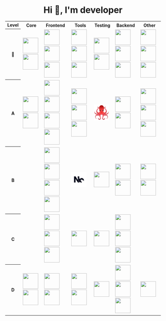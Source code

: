 <h1 align="center">Hi 👋, I'm developer</h1>

<table>
  <tr>
    <th>Level</th>
    <th>Core</th>
    <th>Frontend</th>
    <th>Tools</th>
    <th>Testing</th>
    <th>Backend</th>
    <th>Other</th>
  </tr>
  <tr>
    <th>👑</th>
    <td>
      <img
        src="https://cdn.jsdelivr.net/gh/devicons/devicon@latest/icons/javascript/javascript-original.svg" width="50" height="50"
      />
      <img
        src="https://cdn.jsdelivr.net/gh/devicons/devicon@latest/icons/typescript/typescript-original.svg" width="50" height="50"
      />
    </td>
    <td>
      <img
        src="https://cdn.jsdelivr.net/gh/devicons/devicon@latest/icons/react/react-original.svg" width="50" height="50"
      />
      <img
        src="https://cdn.jsdelivr.net/gh/devicons/devicon@latest/icons/redux/redux-original.svg" width="50" height="50"
      />
      <img
        src="https://cdn.jsdelivr.net/gh/devicons/devicon@latest/icons/materialui/materialui-original.svg" width="50" height="50"
      />
    </td>
    <td>
      <img
        src="https://cdn.jsdelivr.net/gh/devicons/devicon@latest/icons/eslint/eslint-original.svg" width="50" height="50"
      />
      <img src="https://prettier.io/icon.png" width="50" height="50" />
      <img
        src="https://cdn.jsdelivr.net/gh/devicons/devicon@latest/icons/webpack/webpack-original.svg" width="50" height="50"
      />
    </td>
    <td>
      <img
        src="https://cdn.jsdelivr.net/gh/devicons/devicon@latest/icons/jest/jest-plain.svg" width="50" height="50"
      />
      <img
        src="https://cdn.jsdelivr.net/gh/devicons/devicon@latest/icons/storybook/storybook-original.svg" width="50" height="50"
      />
    </td>
    <td>
      <img
        src="https://cdn.jsdelivr.net/gh/devicons/devicon@latest/icons/nodejs/nodejs-original-wordmark.svg" width="50" height="50"
      />
      <img
        src="https://cdn.jsdelivr.net/gh/devicons/devicon@latest/icons/npm/npm-original-wordmark.svg" width="50" height="50"
      />
      <img
        src="https://cdn.jsdelivr.net/gh/devicons/devicon@latest/icons/express/express-original-wordmark.svg" width="50" height="50"
      />
    </td>
    <td>
      <img
        src="https://cdn.jsdelivr.net/gh/devicons/devicon@latest/icons/apple/apple-original.svg" width="50" height="50"
      />
      <img
        src="https://cdn.jsdelivr.net/gh/devicons/devicon@latest/icons/git/git-original.svg" width="50" height="50"
      />
      <img
        src="https://cdn.jsdelivr.net/gh/devicons/devicon@latest/icons/gitlab/gitlab-original.svg" width="50" height="50"
      />
    </td>
  </tr>
  <tr>
    <th>A</th>
    <td>
      <img
        src="https://cdn.jsdelivr.net/gh/devicons/devicon@latest/icons/html5/html5-original.svg" width="50" height="50"
      />
      <img
        src="https://cdn.jsdelivr.net/gh/devicons/devicon@latest/icons/css3/css3-original.svg" width="50" height="50"
      />
    </td>
    <td>
      <img
        src="https://feature-sliced.github.io/documentation/img/brand/logo-primary.png" width="50" height="50"
      />
      <img
        src="https://user-images.githubusercontent.com/958486/218346783-72be5ae3-b953-4dd7-b239-788a882fdad6.svg" width="50" height="50"
      />
      <img
        src="https://cdn.jsdelivr.net/gh/devicons/devicon@latest/icons/reactrouter/reactrouter-original.svg" width="50" height="50"
      />
      <img
        src="https://camo.githubusercontent.com/80ea7eb30d87d39976d83ea5959fe2736ccfc6d12206c1dcb80d8b0cb8c9a390/68747470733a2f2f6d69726f2e6d656469756d2e636f6d2f6d61782f3936302f312a496f686e7732614f513545426768566f714b413756412e706e67" width="50" height="50"
      />
    </td>
    <td>
      <img
        src="https://cdn.jsdelivr.net/gh/devicons/devicon@latest/icons/babel/babel-original.svg" width="50" height="50"
      />
      <img
        src="https://cdn.jsdelivr.net/gh/devicons/devicon@latest/icons/vitejs/vitejs-original.svg" width="50" height="50"
      />
      <img
        src="https://cdn.jsdelivr.net/gh/devicons/devicon@latest/icons/sentry/sentry-original.svg" width="50" height="50"
      />
    </td>
    <td>
      <img
        src="assets/rtl.png" width="50" height="50"
      />
    </td>
    <td>
      <img
        src="https://cdn.jsdelivr.net/gh/devicons/devicon@latest/icons/bun/bun-original.svg" width="50" height="50"
      />
      <img
        src="https://cdn.jsdelivr.net/gh/devicons/devicon@latest/icons/pnpm/pnpm-original.svg" width="50" height="50"
      />
    </td>
    <td>
      <img
        src="https://cdn.jsdelivr.net/gh/devicons/devicon@latest/icons/linux/linux-original.svg" width="50" height="50"
      />
      <img
        src="https://cdn.jsdelivr.net/gh/devicons/devicon@latest/icons/bash/bash-original.svg" width="50" height="50"
      />
      <img
        src="https://cdn.jsdelivr.net/gh/devicons/devicon@latest/icons/docker/docker-original.svg" width="50" height="50"
      />
    </td>
  </tr>
  <tr>
    <th>B</th>
    <td></td>
    <td>
      <img
        src="https://cdn.jsdelivr.net/gh/devicons/devicon@latest/icons/nextjs/nextjs-original.svg" width="50" height="50"
      />
      <img
        src="https://cdn.jsdelivr.net/gh/devicons/devicon@latest/icons/vuejs/vuejs-original.svg" width="50" height="50"
      />
      <img
        src="https://cdn.jsdelivr.net/gh/devicons/devicon@latest/icons/tailwindcss/tailwindcss-original.svg" width="50" height="50"
      />
      <img
        src="https://cdn.jsdelivr.net/gh/devicons/devicon@latest/icons/mobx/mobx-original.svg" width="50" height="50"
      />
    </td>
    <td>
      <img
        src="assets/Nx.svg" width="50" height="50"
      />
    </td>
    <td>
      <img
        src="https://cdn.jsdelivr.net/gh/devicons/devicon@latest/icons/vitest/vitest-original.svg" width="50" height="50"
      />
    </td>
    <td>
      <img
        src="https://cdn.jsdelivr.net/gh/devicons/devicon@latest/icons/denojs/denojs-original.svg" width="50" height="50"
      />
      <img
        src="https://cdn.jsdelivr.net/gh/devicons/devicon@latest/icons/nginx/nginx-original.svg" width="50" height="50"
      />
    </td>
    <td>
      <img
        src="https://cdn.jsdelivr.net/gh/devicons/devicon@latest/icons/windows8/windows8-original.svg" width="50" height="50"
      />
      <img
        src="https://cdn.jsdelivr.net/gh/devicons/devicon@latest/icons/powershell/powershell-original.svg" width="50" height="50"
      />
    </td>
  </tr>
  <tr>
    <th>C</th>
    <td></td>
    <td>
      <img
        src="https://cdn.jsdelivr.net/gh/devicons/devicon@latest/icons/postcss/postcss-original.svg" width="50" height="50"
      />
      <img
        src="https://cdn.jsdelivr.net/gh/devicons/devicon@latest/icons/graphql/graphql-plain.svg" width="50" height="50"
      />
      <img
        src="https://cdn.jsdelivr.net/gh/devicons/devicon@latest/icons/socketio/socketio-original.svg" width="50" height="50"
      />
    </td>
    <td>
      <img
        src="https://cdn.jsdelivr.net/gh/devicons/devicon@latest/icons/gulp/gulp-plain.svg" width="50" height="50"
      />
    </td>
    <td>
      <img
        src="https://cdn.jsdelivr.net/gh/devicons/devicon@latest/icons/playwright/playwright-original.svg" width="50" height="50"
      />
    </td>
    <td>
      <img
        src="https://cdn.jsdelivr.net/gh/devicons/devicon@latest/icons/mysql/mysql-original.svg" width="50" height="50"
      />
      <img
        src="https://cdn.jsdelivr.net/gh/devicons/devicon@latest/icons/mongodb/mongodb-original.svg" width="50" height="50"
      />
      <img
        src="https://cdn.jsdelivr.net/gh/devicons/devicon@latest/icons/postgresql/postgresql-original.svg" width="50" height="50"
      />
    </td>
    <td></td>
  </tr>
  <tr>
    <th>D</th>
    <td>
      <img
        src="https://cdn.jsdelivr.net/gh/devicons/devicon@latest/icons/php/php-original.svg" width="50" height="50"
      />
      <img
        src="https://cdn.jsdelivr.net/gh/devicons/devicon@latest/icons/csharp/csharp-original.svg" width="50" height="50"
      />
    </td>
    <td>
      <img
        src="https://cdn.jsdelivr.net/gh/devicons/devicon@latest/icons/sass/sass-original.svg" width="50" height="50"
      />
      <img
        src="https://cdn.jsdelivr.net/gh/devicons/devicon@latest/icons/handlebars/handlebars-original.svg" width="50" height="50"
      />
    </td>
    <td>
      <img
        src="https://cdn.jsdelivr.net/gh/devicons/devicon@latest/icons/bower/bower-original.svg" width="50" height="50"
      />
      <img
        src="https://cdn.jsdelivr.net/gh/devicons/devicon@latest/icons/grunt/grunt-original.svg" width="50" height="50"
      />
    </td>
    <td>
      <img
        src="https://cdn.jsdelivr.net/gh/devicons/devicon@latest/icons/mocha/mocha-original.svg" width="50" height="50"
      />
    </td>
    <td>
      <img
        src="https://cdn.jsdelivr.net/gh/devicons/devicon@latest/icons/redis/redis-original.svg" width="50" height="50"
      />
      <img
        src="https://cdn.jsdelivr.net/gh/devicons/devicon@latest/icons/nestjs/nestjs-original.svg" width="50" height="50"
      />
      <img
        src="https://cdn.jsdelivr.net/gh/devicons/devicon@latest/icons/moleculer/moleculer-original.svg" width="50" height="50"
      />
    </td>
    <td>
      <img
        src="https://cdn.jsdelivr.net/gh/devicons/devicon@latest/icons/kubernetes/kubernetes-original.svg" width="50" height="50"
      />
    </td>
  </tr>
</table>
